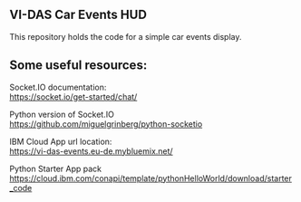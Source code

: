## VI-DAS Car Events HUD
This repository holds the code for a simple car events display.

## Some useful resources:

Socket.IO documentation:   
https://socket.io/get-started/chat/

Python version of Socket.IO   
https://github.com/miguelgrinberg/python-socketio

IBM Cloud App url location:   
https://vi-das-events.eu-de.mybluemix.net/

Python Starter App pack   
https://cloud.ibm.com/conapi/template/pythonHelloWorld/download/starter_code   